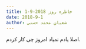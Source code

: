 ```yaml
---
title: خاطره روز 2018-9-1
date: 2018-9-1
author: شعبان محمد حسنی
---
```


اصلا یادم نمیاد امروز چی کار کردم.